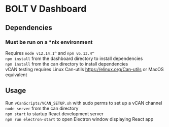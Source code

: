 # BOLT V Dashboard

## Dependencies
### Must be run on a *nix environment
Requires `node v12.14.1^` and `npm v6.13.4^`\
`npm install` from the dashboard directory to install dependencies\
`npm install` from the can directory to install dependencies\
vCAN testing requires Linux Can-utils https://elinux.org/Can-utils or MacOS equivalent

## Usage
Run `vCanScripts/VCAN_SETUP.sh` with sudo perms to set up a vCAN channel\
`node server` from the can directory\
`npm start` to startup React development server\
`npm run electron-start` to open Electron window displaying React app

